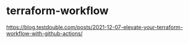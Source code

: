 # terraform-workflow
https://blog.testdouble.com/posts/2021-12-07-elevate-your-terraform-workflow-with-github-actions/

